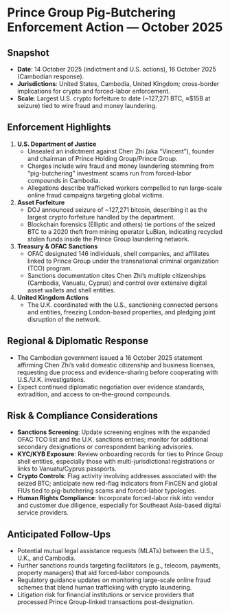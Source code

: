 # Prince Group Pig-Butchering Enforcement Action — October 2025

## Snapshot
- **Date**: 14 October 2025 (indictment and U.S. actions), 16 October 2025 (Cambodian response).
- **Jurisdictions**: United States, Cambodia, United Kingdom; cross-border implications for crypto and forced-labor enforcement.
- **Scale**: Largest U.S. crypto forfeiture to date (~127,271 BTC, ≈$15B at seizure) tied to wire fraud and money laundering.

## Enforcement Highlights
1. **U.S. Department of Justice**
   - Unsealed an indictment against Chen Zhi (aka “Vincent”), founder and chairman of Prince Holding Group/Prince Group.
   - Charges include wire fraud and money laundering stemming from “pig-butchering” investment scams run from forced-labor compounds in Cambodia.
   - Allegations describe trafficked workers compelled to run large-scale online fraud campaigns targeting global victims.
2. **Asset Forfeiture**
   - DOJ announced seizure of ~127,271 bitcoin, describing it as the largest crypto forfeiture handled by the department.
   - Blockchain forensics (Elliptic and others) tie portions of the seized BTC to a 2020 theft from mining operator LuBian, indicating recycled stolen funds inside the Prince Group laundering network.
3. **Treasury & OFAC Sanctions**
   - OFAC designated 146 individuals, shell companies, and affiliates linked to Prince Group under the transnational criminal organization (TCO) program.
   - Sanctions documentation cites Chen Zhi’s multiple citizenships (Cambodia, Vanuatu, Cyprus) and control over extensive digital asset wallets and shell entities.
4. **United Kingdom Actions**
   - The U.K. coordinated with the U.S., sanctioning connected persons and entities, freezing London-based properties, and pledging joint disruption of the network.

## Regional & Diplomatic Response
- The Cambodian government issued a 16 October 2025 statement affirming Chen Zhi’s valid domestic citizenship and business licenses, requesting due process and evidence-sharing before cooperating with U.S./U.K. investigations.
- Expect continued diplomatic negotiation over evidence standards, extradition, and access to on-the-ground compounds.

## Risk & Compliance Considerations
- **Sanctions Screening**: Update screening engines with the expanded OFAC TCO list and the U.K. sanctions entries; monitor for additional secondary designations or correspondent banking advisories.
- **KYC/KYB Exposure**: Review onboarding records for ties to Prince Group shell entities, especially those with multi-jurisdictional registrations or links to Vanuatu/Cyprus passports.
- **Crypto Controls**: Flag activity involving addresses associated with the seized BTC; anticipate new red-flag indicators from FinCEN and global FIUs tied to pig-butchering scams and forced-labor typologies.
- **Human Rights Compliance**: Incorporate forced-labor risk into vendor and customer due diligence, especially for Southeast Asia-based digital service providers.

## Anticipated Follow-Ups
- Potential mutual legal assistance requests (MLATs) between the U.S., U.K., and Cambodia.
- Further sanctions rounds targeting facilitators (e.g., telecom, payments, property managers) that aid forced-labor compounds.
- Regulatory guidance updates on monitoring large-scale online fraud schemes that blend human trafficking with crypto laundering.
- Litigation risk for financial institutions or service providers that processed Prince Group-linked transactions post-designation.
